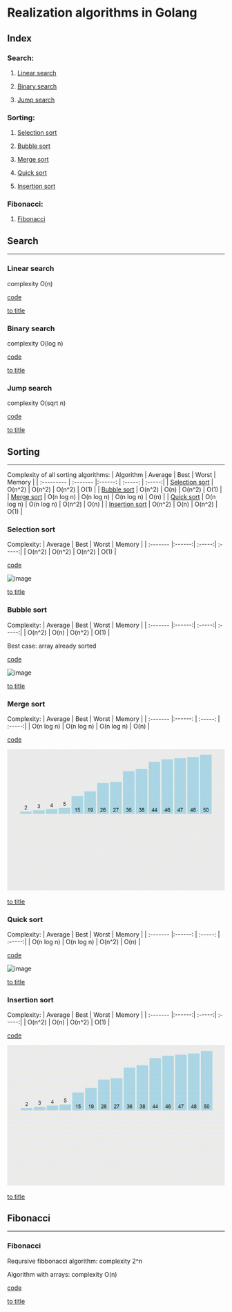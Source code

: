 # Realization algorithms in Golang

## Index<a name=title>
### Search:

   1. [Linear search](#linear_search)

   2. [Binary search](#binary_search)

   3. [Jump search](#jump_search)


### Sorting:

   1. [Selection sort](#selection_sort)

   2. [Bubble sort](#bubble_sort)

   3. [Merge sort](#merge_sort)

   4. [Quick sort](#quick_sort)

   5. [Insertion sort](#insertion_sort)


### Fibonacci:

   1. [Fibonacci](#fibonacci)


## Search
---

### Linear search<a name=linear_search>

complexity O(n)

[code](/search/linear_search.go)

[to title](#title)

### Binary search<a name=binary_search>

complexity O(log n)

[code](/search/binary_search.go)

[to title](#title)


### Jump search<a name=jump_search>

complexity O(sqrt n)

[code](/search/jump_search.go)

[to title](#title)


## Sorting
---


Complexity of all sorting algorithms: 
   | Algorithm                             | Average      | Best         | Worst      | Memory |
   | :---------                            | :-------     |:------:      | :-----:    | :-----:|
   |  [Selection sort](#selection_sort)    |  O(n^2)      | O(n^2)       | O(n^2)     |   O(1) |
   |  [Bubble sort](#bubble_sort)          |  O(n^2)      | O(n)         | O(n^2)     |   O(1) |
   |  [Merge sort](#merge_sort)            |  O(n log n)  | O(n log n)   | O(n log n) |   O(n) |
   |  [Quick sort](#quick_sort)            |  O(n log n)  | O(n log n)   | O(n^2)     |   O(n) |
   |  [Insertion sort](#insertion_sort)    |  O(n^2)      | O(n)         | O(n^2)     |   O(1) |



### Selection sort<a name=selection_sort>

Complexity: 
   | Average  | Best   | Worst  | Memory |
   | :------- |:------:| :-----:| :-----:|
   |  O(n^2)  | O(n^2) | O(n^2) |   O(1) |

[code](/sorting/selection_sort.go)

![image](/img/selectionsort.gif)

[to title](#title)



### Bubble sort<a name=bubble_sort>

Complexity: 
   | Average  | Best   | Worst  | Memory |
   | :------- |:------:| :-----:| :-----:|
   |  O(n^2)  | O(n)   | O(n^2) |   O(1) |
   
Best case: array already sorted

[code](/sorting/bubble_sort.go)

![image](/img/bubblesort.gif)

[to title](#title)




### Merge sort<a name=merge_sort>

Complexity: 
   | Average      | Best         | Worst      | Memory |
   | :-------     |:------:      | :-----:    | :-----:|
   |  O(n log n)  | O(n log n)   | O(n log n) |   O(n) |

[code](/sorting/merge_sort.go)

![image](/img/mergesort.gif) 

[to title](#title)


### Quick sort<a name=quick_sort>


Complexity: 
   | Average      | Best         | Worst      | Memory |
   | :-------     |:------:      | :-----:    | :-----:|
   |  O(n log n)  | O(n log n)   | O(n^2)     |   O(n) |

[code](/sorting/quick_sort.go)


![image](/img/quicksort.gif)

[to title](#title)


### Insertion sort<a name=insertion_sort>



Complexity: 
   | Average  | Best   | Worst  | Memory |
   | :------- |:------:| :-----:| :-----:|
   |  O(n^2)  | O(n)   | O(n^2) |   O(1) |


[code](/sorting/insertion_sort.go)

![image](/img/insertionsort.gif)

[to title](#title)



## Fibonacci
---

### Fibonacci<a name=fibonacci>

   Reqursive fibbonacci algorithm:
complexity 2^n

   Algorithm with arrays:
complexity O(n)


[code](fibonacci/fibonacci.go)

[to title](#title)
